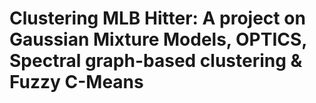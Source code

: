 # Clustering MLB Hitter: A project on Gaussian Mixture Models, OPTICS, Spectral graph-based clustering & Fuzzy C-Means


